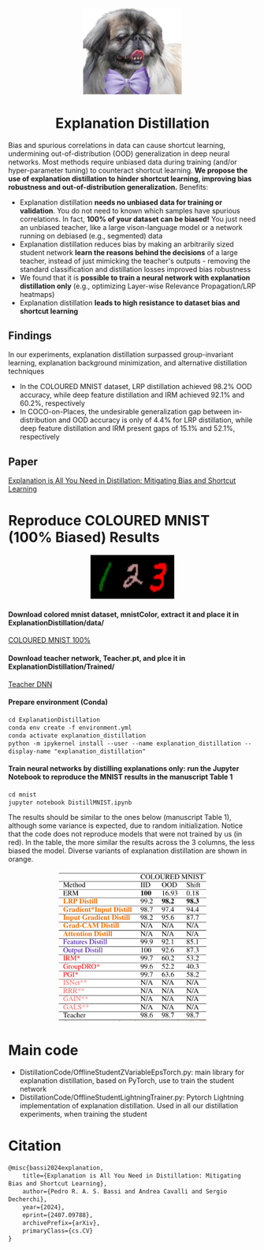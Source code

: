 <div align="center">
  <img src="etc/dog.png" alt="Explanation Distillation" width="200">
  <br>
  <h1><strong>Explanation Distillation</strong></h1>
</div>

Bias and spurious correlations in data can cause shortcut learning, undermining out-of-distribution (OOD) generalization in deep neural networks. Most methods require unbiased data during training (and/or hyper-parameter tuning) to counteract shortcut learning. **We propose the use of explanation distillation to hinder shortcut learning, improving bias robustness and out-of-distribution generalization.** Benefits:
- Explanation distillation **needs no unbiased data for training or validation**. You do not need to known which samples have spurious correlations. In fact, **100% of your dataset can be biased!** You just need an unbiased teacher, like a large vison-language model or a network running on debiased (e.g., segmented) data
- Explanation distillation reduces bias by making an arbitrarily sized student network **learn the reasons behind the decisions** of a large teacher, instead of just mimicking the teacher's outputs - removing the standard classification and distillation losses improved bias robustness
- We found that it is **possible to train a neural network with explanation distillation only** (e.g., optimizing Layer-wise Relevance Propagation/LRP heatmaps)
- Explanation distillation **leads to high resistance to dataset bias and shortcut learning**

## Findings

In our experiments, explanation distillation surpassed group-invariant learning, explanation background minimization, and alternative distillation techniques
- In the COLOURED MNIST dataset, LRP distillation achieved 98.2% OOD accuracy, while deep feature distillation and IRM achieved 92.1% and 60.2%, respectively
- In COCO-on-Places, the undesirable generalization gap between in-distribution and OOD accuracy is only of 4.4% for LRP distillation, while deep feature distillation and IRM present gaps of 15.1% and 52.1%, respectively

## Paper

[Explanation is All You Need in Distillation: Mitigating Bias and Shortcut Learning](https://arxiv.org/abs/2407.09788)


# Reproduce COLOURED MNIST (100\% Biased) Results

<div align="center">
  <img src="etc/ColorMNIST.png" alt="MNIST" width="170">
  <br>
</div>

#### Download colored mnist dataset, mnistColor, extract it and place it in ExplanationDistillation/data/

[COLOURED MNIST 100%](https://drive.google.com/drive/folders/1Ghg17vjSnaq5H4jihM3ehmYrAX8NGsYP?usp=sharing)

#### Download teacher network, Teacher.pt, and plce it in ExplanationDistillation/Trained/

[Teacher DNN](https://drive.google.com/drive/folders/1Ghg17vjSnaq5H4jihM3ehmYrAX8NGsYP?usp=sharing)

#### Prepare environment (Conda)
```
cd ExplanationDistillation
conda env create -f environment.yml
conda activate explanation_distillation
python -m ipykernel install --user --name explanation_distillation --display-name "explanation_distillation"
```

#### Train neural networks by distilling explanations only: run the Jupyter Notebook to reproduce the MNIST results in the manuscript Table 1
```
cd mnist
jupyter notebook DistillMNIST.ipynb
```
 
The results should be similar to the ones below (manuscript Table 1), although some variance is expected, due to random initialization. Notice that the code does not reproduce models that were not trained by us (in red). In the table, the more similar the results across the 3 columns, the less biased the model. Diverse variants of explanation distillation are shown in orange.

<p align="center">
  <img src="etc/results.png" alt="MNIST results" width="300">
</p>


# Main code

- DistillationCode/OfflineStudentZVariableEpsTorch.py: main library for explanation distillation, based on PyTorch, use to train the student network
- DistillationCode/OfflineStudentLightningTrainer.py: Pytorch Lightning implementation of explanation distillation. Used in all our distillation experiments, when training the student

# Citation

```
@misc{bassi2024explanation,
    title={Explanation is All You Need in Distillation: Mitigating Bias and Shortcut Learning},
    author={Pedro R. A. S. Bassi and Andrea Cavalli and Sergio Decherchi},
    year={2024},
    eprint={2407.09788},
    archivePrefix={arXiv},
    primaryClass={cs.CV}
}
```
